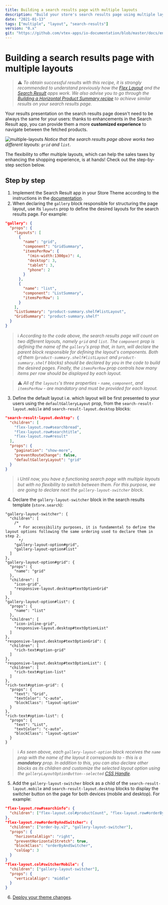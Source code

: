 ```yaml
---
title: Building a search results page with multiple layouts
description: "Build your store's search results page using multiple layouts and provide a custom experience to your users."
date: "2021-01-13"
tags: ["multiple", "layout", "search-results"]
version: "0.x"
git: "https://github.com/vtex-apps/io-documentation/blob/master/docs/en/Recipes/templates/building-a-search-results-page-with-multiple-layouts.md"
---
```


# Building a search results page with multiple layouts 

> ⚠️ *To obtain successful results with this recipe, it is strongly recommended to understand previously how the [Flex Layout](https://vtex.io/docs/components/all/vtex.flex-layout@0.15.2/) and the [Search Result](https://vtex.io/docs/components/all/vtex.search-result/) apps work. We also advise you to go through the [Building a Horizontal Product Summary recipe](https://vtex.io/docs/recipes/templates/building-a-horizontal-product-summary/) to achieve similar results on your search results page.*

Your results presentation on the search results page doesn't need to be always the same for your users: thanks to enhancements in the Search Result app, you can provide them a more **customized experience** to navigate between the fetched products. 

![multiple-layouts](https://user-images.githubusercontent.com/52087100/104608825-1e979880-5661-11eb-9088-d337680bbb5a.png)
*Notice that the search results page above works two different layouts: `grid` and `list`.*

The flexibility to offer multiple layouts, which can help the sales taxes by enhancing the shopping experience, is at hands! Check out the step-by-step section below.

## Step by step

1. Implement the Search Result app in your Store Theme according to the instructions in the [documentation](https://vtex.io/docs/components/all/vtex.search-result/). 
2. When declaring the `gallery` block responsible for structuring the page layout, use its `layouts` prop to define the desired layouts for the search results page. For example:

```json
"gallery": {
  "props": {
    "layouts": [
      {
        "name": "grid",
        "component": "GridSummary",
        "itemsPerRow": {
          "(min-width:1300px)": 4,
          "desktop": 3,
          "tablet": 3,
          "phone": 2
        }
      },
      {
        "name": "list",
        "component": "ListSummary",
        "itemsPerRow": 1
      }
    ],
    "ListSummary": "product-summary.shelf#listLayout",
    "GridSummary": "product-summary.shelf"
  }
}
```

> ℹ️ *According to the code above, the search results page will count on two different layouts, namely `grid` and `list`. The `component` prop is defining the name of the `gallery`'s prop that, in turn, will declare the parent block responsible for defining the layout's components. Both of them (`product-summary.shelf#listLayout` and `product-summary.shelf` blocks) should be declared by you in the code to build the desired pages. Finally, the `itemsPerRow` prop controls how many items per row should be displayed by each layout.* 

> ⚠️ *All of the `layouts`'s three properties - `name`, `component`, and `itemsPerRow` - are mandatory and must be provided for each layout.*

3. Define the default layout i.e. which layout will be first presented to your users using the `defaultGalleryLayout` prop, from the `search-result-layout.mobile` and `search-result-layout.desktop` blocks:

```json
"search-result-layout.desktop": {
  "children": [
    "flex-layout.row#searchbread",
    "flex-layout.row#searchtitle",
    "flex-layout.row#result"
  ],
  "props": {
    "pagination": "show-more",
    "preventRouteChange": false,
    "defaultGalleryLayout": "grid"
  }
}
```

> ℹ️ *Until now, you have a functioning search page with multiple layouts but with no flexibility to switch between them. For this purpose, we are going to declare next the `gallery-layout-switcher` block.*

4. Declare the `gallery-layout-switcher` block in the search results template (`store.search`):

```jsonc
"gallery-layout-switcher": {
  "children": [
    /*
      * For accessibility purposes, it is fundamental to define the layout options following the same ordering used to declare them in step 2.
      */
    "gallery-layout-option#grid",
    "gallery-layout-option#list"
  ]
},
"gallery-layout-option#grid": {
  "props": {
    "name": "grid"
  },
  "children": [
    "icon-grid",
    "responsive-layout.desktop#textOptionGrid"
  ]
},
"gallery-layout-option#list": {
  "props": {
    "name": "list"
  },
  "children": [
    "icon-inline-grid",
    "responsive-layout.desktop#textOptionList"
  ]
},
"responsive-layout.desktop#textOptionGrid": {
  "children": [
    "rich-text#option-grid"
  ]
},
"responsive-layout.desktop#textOptionList": {
  "children": [
    "rich-text#option-list"
  ]
},
"rich-text#option-grid": {
  "props": {
    "text": "Grid",
    "textColor": "c-auto",
    "blockClass": "layout-option"
  }
},
"rich-text#option-list": {
  "props": {
    "text": "List",
    "textColor": "c-auto",
    "blockClass": "layout-option"
  }
}
```

> ℹ️ *As seen above, each `gallery-layout-option` block receives the `name` prop with the name of the layout it corresponds to - this is a **mandatory** prop. In addition to this, you can also declare other blocks as its children and customize the selected layout option using the `galleryLayoutOptionButton--selected` [CSS Handle](https://vtex.io/docs/recipes/style/using-css-handles-for-store-customization/).*

5. Add the `gallery-layout-switcher` block as a child of the `search-result-layout.mobile` and `search-result-layout.desktop` blocks to display the switcher button on the page for both devices (mobile and desktop). For example:

```json
"flex-layout.row#searchinfo": {
  "children": ["flex-layout.col#productCount", "flex-layout.row#orderByAndSwitcher"]
},
"flex-layout.row#orderByAndSwitcher": {
  "children": ["order-by.v2", "gallery-layout-switcher"],
  "props": {
    "horizontalAlign": "right",
    "preventHorizontalStretch": true,
    "blockClass": "orderByAndSwitcher",
    "colGap": 3
  }
}
"flex-layout.col#switcherMobile": {
  "children": ["gallery-layout-switcher"],
  "props": {
    "verticalAlign": "middle"
  }
}
```

6. [Deploy your theme changes](https://vtex.io/docs/recipes/store-management/making-your-theme-content-public).








